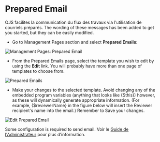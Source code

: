 # Prepared Email

OJS facilites la communication du flux des travaux via l'utilisation de courriels préparés. The wording of these messages has been added to get you started, but they can be easily modified.

* Go to Management Pages section and select **Prepared Emails**:

![Management Pages: Prepared Email](images/chapter5/jm_emails.png)

* From the Prepared Emails page, select the template you wish to edit by using the **Edit** link. You will probably have more than one page of templates to choose from.

![Prepared Emails](images/chapter5/prepared_emails.png)

* Make your changes to the selected template. Avoid changing any of the embedded program variables (anything that looks like {$this}) however, as these will dynamically generate appropriate information. (For example, {$reviewerName} in the figure below will insert the Reviewer recipient's name into the email.) Remember to Save your changes.

![Edit Prepared Email](images/chapter5/edit_email.png)

Some configuration is required to send email. Voir le [Guide de l'Administrateur](/admin-guide/fr/email) pour plus d'information.

